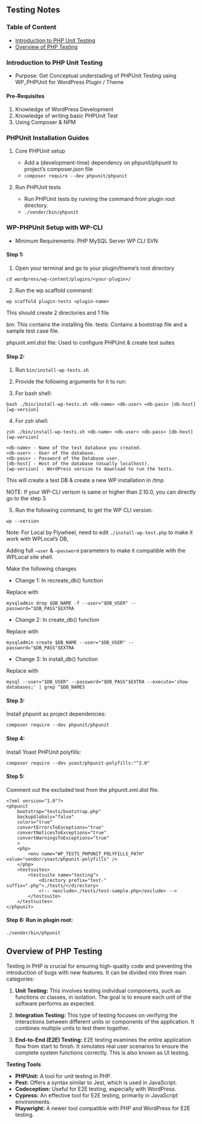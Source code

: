 ## Testing Notes

### Table of Content
- [Introduction to PHP Unit Testing](#introduction-to-php-unit-testing)
- [Overview of PHP Testing](#overview-of-php-testing)

### Introduction to PHP Unit Testing

- Purpose: Get Conceptual understading of PHPUnit Testing using WP_PHPUnit for WordPress Plugin / Theme

#### Pre-Requisites

1. Knowledge of WordPress Development
2. Knowledge of writing basic PHPUnit Test
3. Using Composer & NPM

### PHPUnit Installation Guides

1. Core PHPUnit setup
    - Add a (development-time) dependency on phpunit/phpunit to project’s composer.json file 
    - `composer require --dev phpunit/phpunit`

2. Run PHPUnit tests 
    - Run PHPUnit tests by running the command from plugin root directory.
    -  `./vendor/bin/phpunit`

### WP-PHPUnit Setup with WP-CLI

- Minimum Requirements:
    PHP
    MySQL Server
    WP CLI
    SVN

#### Step 1:
1. Open your terminal and go to your plugin/theme’s root directory

```
cd wordpress/wp-content/plugins/<your-plugin>/
```

2. Run the wp scaffold command:

```
wp scaffold plugin-tests <plugin-name>
```

This should create 2 directories and 1 file

bin: This contains the installing file.
tests: Contains a bootstrap file and a sample test case file.

phpunit.xml.dist file: Used to configure PHPUnit & create test suites

#### Step 2:
1. Run `bin/install-wp-tests.sh`

2. Provide the following arguments for it to run:

3. For bash shell:

```
bash ./bin/install-wp-tests.sh <db-name> <db-user> <db-pass> [db-host] [wp-version]
```

4. For zsh shell:
```
zsh ./bin/install-wp-tests.sh <db-name> <db-user> <db-pass> [db-host] [wp-version]
```

```
<db-name> - Name of the test database you created.
<db-user> - User of the database.
<db-pass> - Password of the Database user.
[db-host] - Host of the database (Usually localhost).
[wp-version] - WordPress version to download to run the tests.
```

This will create a test DB & create a new WP installation in /tmp

NOTE: If your WP-CLI verison is same or higher than 2.10.0, you can directly go to the step 3.

5. Run the following command, to get the WP CLI version.
```
wp --version
```

Note: For Local by Flywheel, need to edit `./install-wp-test.php` to make it work with WPLocal’s DB, 

Adding full `–user` & `–password` parameters to make it compatible with the WPLocal site shell.

Make the following changes

- Change 1: In recreate_db() function

Replace with 
```
mysqladmin drop $DB_NAME -f --user="$DB_USER" --password="$DB_PASS"$EXTRA
```

- Change 2: In create_db() function 

Replace with
```
mysqladmin create $DB_NAME --user="$DB_USER" --password="$DB_PASS"$EXTRA
```

- Change 3: In install_db() function

Replace with
```
mysql --user="$DB_USER" --password="$DB_PASS"$EXTRA --execute='show databases;' | grep ^$DB_NAMES
```

#### Step 3:
Install phpunit as project dependencies:
```
composer require --dev phpunit/phpunit
```

#### Step 4:
Install Yoast PHPUnit polyfills:
```
composer require --dev yoast/phpunit-polyfills:"^2.0"
```

#### Step 5:
Comment out the excluded test from the phpunit.xml.dist file.
```
<?xml version="1.0"?>
<phpunit
	bootstrap="tests/bootstrap.php"
	backupGlobals="false"
	colors="true"
	convertErrorsToExceptions="true"
	convertNoticesToExceptions="true"
	convertWarningsToExceptions="true"
	>
	<php>
		<env name="WP_TESTS_PHPUNIT_POLYFILLS_PATH" value="vendor/yoast/phpunit-polyfills" />
	</php>
	<testsuites>
		<testsuite name="testing">
			<directory prefix="test-" suffix=".php">./tests/</directory>
			<!-- <exclude>./tests/test-sample.php</exclude> -->
		</testsuite>
	</testsuites>
</phpunit>
```

#### Step 6: Run in plugin root:
```
./vendor/bin/phpunit 
```

## Overview of PHP Testing

Testing in PHP is crucial for ensuring high-quality code and preventing the introduction of bugs with new features. It can be divided into three main categories:

1. **Unit Testing:** This involves testing individual components, such as functions or classes, in isolation. The goal is to ensure each unit of the software performs as expected.

2. **Integration Testing:** This type of testing focuses on verifying the interactions between different units or components of the application. It combines multiple units to test them together.

3. **End-to-End (E2E) Testing:** E2E testing examines the entire application flow from start to finish. It simulates real user scenarios to ensure the complete system functions correctly. This is also known as UI testing.

**Testing Tools**

- **PHPUnit:** A tool for unit testing in PHP.
- **Pest:** Offers a syntax similar to Jest, which is used in JavaScript.
- **Codeception:** Useful for E2E testing, especially with WordPress.
- **Cypress:** An effective tool for E2E testing, primarily in JavaScript environments.
- **Playwright:** A newer tool compatible with PHP and WordPress for E2E testing.